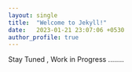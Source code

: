 ```yaml
---
layout: single
title:  "Welcome to Jekyll!"
date:   2023-01-21 23:07:06 +0530
author_profile: true
---
```



Stay Tuned , Work in Progress ........


